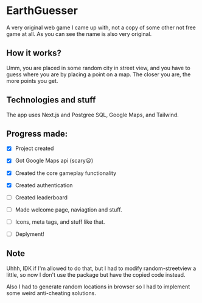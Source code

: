 # EarthGuesser
A very original web game I came up with, not a copy of some other not free game at all. As you can see the name is also very original.

## How it works?
Umm, you are placed in some random city in street view, and you have to guess where you are by placing a point on a map. The closer you are, the more points you get.

## Technologies and stuff
The app uses Next.js and Postgree SQL, Google Maps, and Tailwind.

## Progress made:
- [x] Project created
- [x] Got Google Maps api (scary😦)
- [x] Created the core gameplay functionality
- [x] Created authentication
- [ ] Created leaderboard
- [ ] Made welcome page, naviagtion and stuff.
- [ ] Icons, meta tags, and stuff like that.
- [ ] Deplyment!


## Note

Uhhh, IDK if I'm allowed to do that, but I had to modify random-streetview a little, so now I don't use the package but have the copied code instead.

Also I had to generate random locations in browser so I had to implement some
weird anti-cheating solutions.